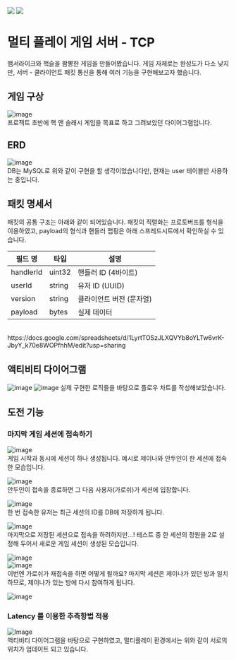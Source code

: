 <img src="https://img.shields.io/badge/node.js-%23339933.svg?&style=for-the-badge&logo=node.js&logoColor=white" /> <img src="https://img.shields.io/badge/javascript-%23F7DF1E.svg?&style=for-the-badge&logo=javascript&logoColor=black" />
# 멀티 플레이 게임 서버 - TCP
뱀서라이크와 핵슬을 짬뽕한 게임을 만들어봤습니다. 게임 자체로는 완성도가 다소 낮지만, 서버 - 클라이언트 패킷 통신을 통해 여러 기능을 구현해보고자 했습니다.
## 게임 구상
![image](https://github.com/user-attachments/assets/fdaa2881-f0b7-4c12-940c-dc26252cfaa9) </br>
프로젝트 초반에 핵 앤 슬래시 게임을 목표로 하고 그려보았던 다이어그램입니다.

## ERD
![image](https://github.com/user-attachments/assets/fce05001-f3cb-4c48-9611-c25eecf1e436) </br>
DB는 MySQL로 위와 같이 구현을 할 생각이었습니다만, 현재는 user 테이블만 사용하는 중입니다.

## 패킷 명세서
패킷의 공통 구조는 아래와 같이 되어있습니다. 패킷의 직렬화는 프로토버프를 형식을 이용하였고, payload의 형식과 핸들러 맵핑은 아래 스프레드시트에서 확인하실 수 있습니다.</br>

| 필드 명      | 타입     | 설명             |
| --------- | ------ | -------------- |
| handlerId | uint32 | 핸들러 ID (4바이트)  |
| userId    | string | 유저 ID (UUID)   |
| version   | string | 클라이언트 버전 (문자열) |
| payload   | bytes  | 실제 데이터         |

</br>
https://docs.google.com/spreadsheets/d/1LyrtTOSzJLXQVYb8oYLTw6vrK-JbyY_k70e8WOPfhhM/edit?usp=sharing

## 액티비티 다이어그램
![image](https://github.com/user-attachments/assets/c3f6aa89-f4f9-4ba3-a450-6081879c406f)
![image](https://github.com/user-attachments/assets/3d8b5354-620b-47be-8934-dcec7a851a8e)
실제 구현한 로직들을 바탕으로 플로우 차트를 작성해보았습니다.

## 도전 기능
### 마지막 게임 세션에 접속하기
![image](https://github.com/user-attachments/assets/04ff40e1-bb9c-4d4c-85ea-30e7449c2370)</br>
게임 시작과 동시에 세션이 하나 생성됩니다. 예시로 제이나와 안두인이 한 세션에 접속한 모습입니다.</br>

![image](https://github.com/user-attachments/assets/252aba0c-c12d-44e3-9867-2f466378e535)</br>
안두인이 접속을 종료하면 그 다음 사용자(가로쉬)가 세션에 입장합니다.</br>

![image](https://github.com/user-attachments/assets/a382fc23-dabe-44c8-bec9-886a33f16a3b)</br>
한 번 접속한 유저는 최근 세션의 ID를 DB에 저장하게 됩니다.</br>

![image](https://github.com/user-attachments/assets/76d92e83-59a6-4722-9f10-f57986e6363c)</br>
마지막으로 저장된 세션으로 접속을 하려하지만…! 테스트 중 한 세션의 정원을 2로 설정해 두어서 새로운 게임 세션이 생성된 모습입니다.</br>

![image](https://github.com/user-attachments/assets/416b36d2-243d-4951-8de1-b58d65fc5a0b)</br>
![image](https://github.com/user-attachments/assets/3f246a73-3528-4a0c-8919-ba18a11ad328)</br>
이번엔 가로쉬가 재접속을 하면 어떻게 될까요? 마지막 세션은 제이나가 있던 방과 일치하므로, 제이나가 있는 방에 다시 참여하게 됩니다.</br>

![image](https://github.com/user-attachments/assets/a4cf7603-0ff1-4d0e-8f40-d31b6851e1ea)</br>

### Latency 를 이용한 추측항법 적용
![Image](https://github.com/user-attachments/assets/9ea350eb-72b1-4983-8970-01d5b689573e)</br>
액티비티 다이어그램을 바탕으로 구현하였고, 멀티플레이 환경에서는 위와 같이 서로의 위치가 업데이트 되고 있습니다.</br>
